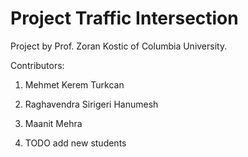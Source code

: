 # Project Traffic Intersection

Project by Prof. Zoran Kostic of Columbia University.

Contributors:

1. Mehmet Kerem Turkcan

2. Raghavendra Sirigeri Hanumesh

3. Maanit Mehra 

4. TODO add new students
